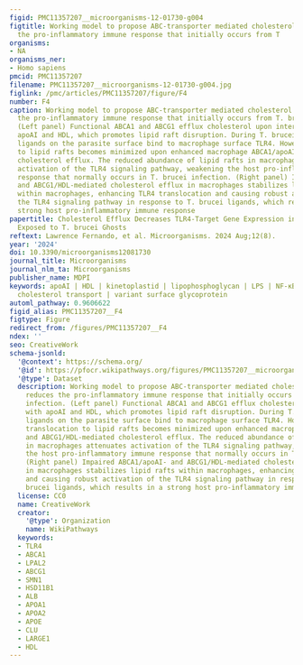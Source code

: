 ```yaml
---
figid: PMC11357207__microorganisms-12-01730-g004
figtitle: Working model to propose ABC-transporter mediated cholesterol efflux reduces
  the pro-inflammatory immune response that initially occurs from T
organisms:
- NA
organisms_ner:
- Homo sapiens
pmcid: PMC11357207
filename: PMC11357207__microorganisms-12-01730-g004.jpg
figlink: /pmc/articles/PMC11357207/figure/F4
number: F4
caption: Working model to propose ABC-transporter mediated cholesterol efflux reduces
  the pro-inflammatory immune response that initially occurs from T. brucei infection.
  (Left panel) Functional ABCA1 and ABCG1 efflux cholesterol upon interaction with
  apoAI and HDL, which promotes lipid raft disruption. During T. brucei infection,
  ligands on the parasite surface bind to macrophage surface TLR4. However, TLR4 translocation
  to lipid rafts becomes minimized upon enhanced macrophage ABCA1/apoAI- and ABCG1/HDL-mediated
  cholesterol efflux. The reduced abundance of lipid rafts in macrophages attenuates
  activation of the TLR4 signaling pathway, weakening the host pro-inflammatory immune
  response that normally occurs in T. brucei infection. (Right panel) Impaired ABCA1/apoAI-
  and ABCG1/HDL-mediated cholesterol efflux in macrophages stabilizes lipid rafts
  within macrophages, enhancing TLR4 translocation and causing robust activation of
  the TLR4 signaling pathway in response to T. brucei ligands, which results in a
  strong host pro-inflammatory immune response
papertitle: Cholesterol Efflux Decreases TLR4-Target Gene Expression in Cultured Macrophages
  Exposed to T. brucei Ghosts
reftext: Lawrence Fernando, et al. Microorganisms. 2024 Aug;12(8).
year: '2024'
doi: 10.3390/microorganisms12081730
journal_title: Microorganisms
journal_nlm_ta: Microorganisms
publisher_name: MDPI
keywords: apoAI | HDL | kinetoplastid | lipophosphoglycan | LPS | NF-κB | reverse
  cholesterol transport | variant surface glycoprotein
automl_pathway: 0.9606622
figid_alias: PMC11357207__F4
figtype: Figure
redirect_from: /figures/PMC11357207__F4
ndex: ''
seo: CreativeWork
schema-jsonld:
  '@context': https://schema.org/
  '@id': https://pfocr.wikipathways.org/figures/PMC11357207__microorganisms-12-01730-g004.html
  '@type': Dataset
  description: Working model to propose ABC-transporter mediated cholesterol efflux
    reduces the pro-inflammatory immune response that initially occurs from T. brucei
    infection. (Left panel) Functional ABCA1 and ABCG1 efflux cholesterol upon interaction
    with apoAI and HDL, which promotes lipid raft disruption. During T. brucei infection,
    ligands on the parasite surface bind to macrophage surface TLR4. However, TLR4
    translocation to lipid rafts becomes minimized upon enhanced macrophage ABCA1/apoAI-
    and ABCG1/HDL-mediated cholesterol efflux. The reduced abundance of lipid rafts
    in macrophages attenuates activation of the TLR4 signaling pathway, weakening
    the host pro-inflammatory immune response that normally occurs in T. brucei infection.
    (Right panel) Impaired ABCA1/apoAI- and ABCG1/HDL-mediated cholesterol efflux
    in macrophages stabilizes lipid rafts within macrophages, enhancing TLR4 translocation
    and causing robust activation of the TLR4 signaling pathway in response to T.
    brucei ligands, which results in a strong host pro-inflammatory immune response
  license: CC0
  name: CreativeWork
  creator:
    '@type': Organization
    name: WikiPathways
  keywords:
  - TLR4
  - ABCA1
  - LPAL2
  - ABCG1
  - SMN1
  - HSD11B1
  - ALB
  - APOA1
  - APOA2
  - APOE
  - CLU
  - LARGE1
  - HDL
---
```


